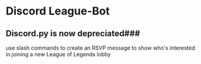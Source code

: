# Discord League-Bot
## Discord.py is now depreciated###

use slash commands to create an RSVP message to show who's interested in joining a new League of Legends lobby

